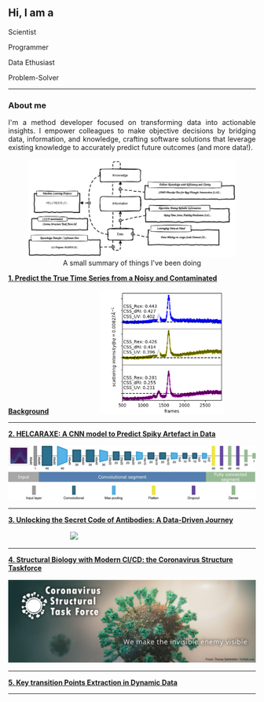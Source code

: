 ## Hi, I am a <span id="typed"></span>

<div id="typed-strings">
  <p>Scientist</p>
  <p>Programmer</p>
  <p>Data Ethusiast</p>
  <p>Problem-Solver</p>
</div>

<script>
  document.addEventListener('DOMContentLoaded', function() {
    var typed = new Typed('#typed', {
      stringsElement: '#typed-strings',
      typeSpeed: 50,
      backSpeed: 30,
      loop: true,
      startDelay: 1000
    });
  });
</script>

---

### About me
<div style="text-align: justify;">
I'm a method developer focused on transforming data into actionable insights. I empower colleagues to make objective decisions by bridging data, information, and knowledge, crafting software solutions that leverage existing knowledge to accurately predict future outcomes (and more data!).
</div>

<figure id="experience-summary">
  <img src="images/flow_portfolio.drawio_no_shadow.svg?raw=true"/>
  <figcaption style="text-align: center;">A small summary of things I've been doing</figcaption>
</figure>



<a class="inline-link" href="project_1.html"><b>1. Predict the True Time Series from a Noisy and Contaminated Background</b></a>
<img src="images/score_shannon.webp?raw=true"  style="width: 50%; padding-left: 20%; margin-top: 1rem"/>

---
<a class="inline-link" href="project_2.html"><b>2. HELCARAXE: A CNN model to Predict Spiky Artefact in Data</b></a>
<img src="images/helcaraxe_cnn.JPG?raw=true" style="margin-top: 1rem"/>

---
<a class="inline-link" href="project_3.html"><b>3. Unlocking the Secret Code of Antibodies: A Data-Driven Journey</b></a>
<img src="images/fab_flexible.gif?raw=true"  style="width: 45%; padding-left: 25%; margin-top: 1rem;"/>

---

<a class="inline-link" href="project_4.html"><b>4. Structural Biology with Modern CI/CD: the Coronavirus Structure Taskforce</b></a>
<img src="images/cstf_banner.png?raw=true" style="width: 100%; margin-top: 1rem;"/>

---

<a class="inline-link" href="project_5.html"><b>5. Key transition Points Extraction in Dynamic Data</b></a>

---

